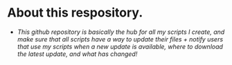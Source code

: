 # About this respository.

* *This github repository is basically the hub for all my scripts I create, and make sure that all scripts have a way to update their files + notify users that use my scripts when a new update is available, where to download the latest update, and what has changed!*
